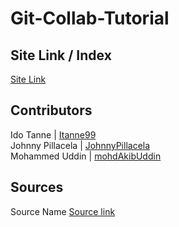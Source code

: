 # Git-Collab-Tutorial
## Site Link / Index
[Site Link](https://is218-spring21.github.io/Git-Collab-Tutorial/)
## Contributors
Ido Tanne | [Itanne99](https://github.com/itanne99) <br>
Johnny Pillacela | [JohnnyPillacela](https://github.com/orgs/IS218-Spring21/people/JohnnyPillacela)<br>
Mohammed Uddin | [mohdAkibUddin](https://github.com/orgs/IS218-Spring21/people/mohdAkibUddin)
## Sources
Source Name [Source link](https://google.com)